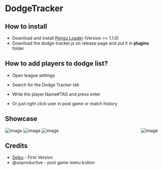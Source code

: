 # DodgeTracker

## How to install
- Download and install [Pengu Loader](https://github.com/PenguLoader/PenguLoader) (Version >= 1.1.0)
- Download the dodge-tracker.js on release page and put it in **plugins** folder

## How to add players to dodge list?
- Open league settings
- Search for the Dodge Tracker tab
- Write the player Name#TAG and press enter

- Or just right click user in post game or match history

## Showcase
<p>
<img align="right" src="https://media.discordapp.net/attachments/1189693072548839464/1189971956108378202/image.png?ex=65a01abe&is=658da5be&hm=8582c21641864b9810fc82aed3c332e48ab90cc48c055bb9ff262b650e067ae8&=&format=webp&quality=lossless&width=991&height=671" alt="image" />
<img src="https://media.discordapp.net/attachments/1189693072548839464/1189693073198940231/image.png?ex=659f1704&is=658ca204&hm=92b6301599881d938f9965d399dcbfc20ce94d6a2ebdc2438b38fc11cdfc8502&=&format=webp&quality=lossless" alt="image" />
<img src="https://media.discordapp.net/attachments/1189693072548839464/1189693073538695249/image.png?ex=659f1704&is=658ca204&hm=7f9ed76b958a56d2ac71f6a8eb8d4f096573adb0817e8d52e24fd7b845ab87e1&=&format=webp&quality=lossless" alt="image" />
<img src="https://media.discordapp.net/attachments/862669234457542656/1190436559565095013/image.png?ex=65a1cb71&is=658f5671&hm=ec3d380f5024212365e6858e1a5d13883d43ce41bf7d15ab2acd67fa18bddf9e&=&format=webp&quality=lossless" alt="image" />
</p>

## Credits
- [Seiku](https://github.com/vergonha) - First Version 
- @unproductive - post game menu button
